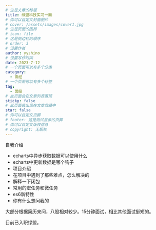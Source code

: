 ```yaml
---
# 这是文章的标题
title: 绿盟科技实习一面
# 你可以自定义封面图片
# cover: /assets/images/cover1.jpg
# 这是页面的图标
# icon: file
# 这是侧边栏的顺序
# order: 3
# 设置作者
author: yyshino
# 设置写作时间
date: 2023-7-12
# 一个页面可以有多个分类
category:
  - 面经
# 一个页面可以有多个标签
tag:
  - 面经
# 此页面会在文章列表置顶
sticky: false
# 此页面会出现在文章收藏中
star: false
# 你可以自定义页脚
# footer: 这是测试显示的页脚
# 你可以自定义版权信息
# copyright: 无版权
---
```


自我介绍

- echarts中异步获取数据可以使用什么
- echarts中更新数据是哪个钩子
- 项目介绍
- 在项目中遇到了那些难点，怎么解决的
- 解释一下闭包
- 常用的宏任务和微任务
- es6新特性
- 你有什么想问我的



大部分根据简历来问，八股相对较少。15分钟面试，相比其他面试挺短的。

目前已入职绿盟。